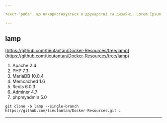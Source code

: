 ```yaml
---

текст-"риба", що використовується в друкарстві та дизайні. Lorem Ipsum є, фактично, стандартною "рибою" аж з XVI сторіччя "Conţinut aici, conţinut acolo", făcându-l să arate ca o engleză citibilă. Multe pachete de publicare pentru calculator şi editoare de pagini web folosesc acum Lorem Ipsum ca model standard de text, iar o cautare de

---
```


## lamp
[https://github.com/tieutantan/Docker-Resources/tree/lamp](https://github.com/tieutantan/Docker-Resources/tree/lamp)
1. Apache 2.4
2. PHP 7.3
3. MariaDB 10.0.4
4. Memcached 1.6
5. Redis 6.0.3
6. Adminer 4.7
7. phpmyadmin 5.0

```
git clone -b lamp --single-branch https://github.com/tieutantan/Docker-Resources.git .
```

---

